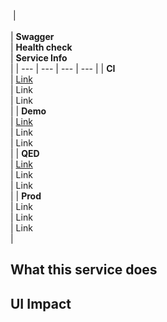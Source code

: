  | <br><br> | **Swagger**<br> | **Health check**<br> | **Service Info**<br> |
| --- | --- | --- | --- |
| **CI**<br> | [Link](https://cp-dev-cp-calendar-service.tr-tax-cp-preprod.aws-int.thomsonreuters.com/swagger-ui.html)<br> | Link<br> | Link<br> |
| **Demo**<br> | [Link](https://cp-test-cp-calendar-service.tr-tax-cp-preprod.aws-int.thomsonreuters.com/swagger-ui.html)<br> | Link<br> | Link<br> |
| **QED**<br> | [Link](https://cp-qed-cp-calendar-service.tr-tax-cp-preprod.aws-int.thomsonreuters.com/swagger-ui.html)<br> | Link<br> | Link<br> |
| **Prod**<br> | Link<br> | Link<br> | Link<br> |

## What this service does

## UI Impact